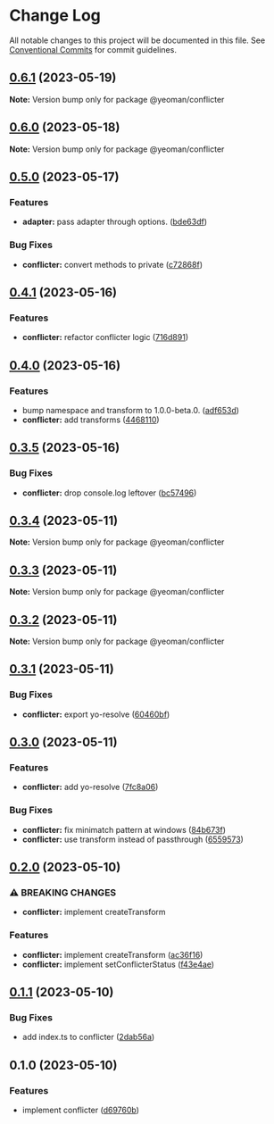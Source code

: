 # Change Log

All notable changes to this project will be documented in this file.
See [Conventional Commits](https://conventionalcommits.org) for commit guidelines.

## [0.6.1](https://github.com/yeoman/yeoman-api/compare/@yeoman/conflicter@0.6.0...@yeoman/conflicter@0.6.1) (2023-05-19)

**Note:** Version bump only for package @yeoman/conflicter

## [0.6.0](https://github.com/yeoman/yeoman-api/compare/@yeoman/conflicter@0.5.0...@yeoman/conflicter@0.6.0) (2023-05-18)

**Note:** Version bump only for package @yeoman/conflicter

## [0.5.0](https://github.com/yeoman/yeoman-api/compare/@yeoman/conflicter@0.4.1...@yeoman/conflicter@0.5.0) (2023-05-17)

### Features

- **adapter:** pass adapter through options. ([bde63df](https://github.com/yeoman/yeoman-api/commit/bde63df0b9d3d45c8cc34534175d839486cfd091))

### Bug Fixes

- **conflicter:** convert methods to private ([c72868f](https://github.com/yeoman/yeoman-api/commit/c72868f6a174899be7c6b7c3eccaf87e4542e638))

## [0.4.1](https://github.com/yeoman/yeoman-api/compare/@yeoman/conflicter@0.4.0...@yeoman/conflicter@0.4.1) (2023-05-16)

### Features

- **conflicter:** refactor conflicter logic ([716d891](https://github.com/yeoman/yeoman-api/commit/716d8913a7fe16bdc46a1db2236f8d35ad727668))

## [0.4.0](https://github.com/yeoman/yeoman-api/compare/@yeoman/conflicter@0.3.5...@yeoman/conflicter@0.4.0) (2023-05-16)

### Features

- bump namespace and transform to 1.0.0-beta.0. ([adf653d](https://github.com/yeoman/yeoman-api/commit/adf653d7b8a794c93565d66301ed0bd1c1556bc8))
- **conflicter:** add transforms ([4468110](https://github.com/yeoman/yeoman-api/commit/4468110e27d2eb0e937974d04273f67d641dad53))

## [0.3.5](https://github.com/yeoman/yeoman-api/compare/@yeoman/conflicter@0.3.4...@yeoman/conflicter@0.3.5) (2023-05-16)

### Bug Fixes

- **conflicter:** drop console.log leftover ([bc57496](https://github.com/yeoman/yeoman-api/commit/bc57496471265c7493a9450a4c3f05db59dda3fe))

## [0.3.4](https://github.com/yeoman/yeoman-api/compare/@yeoman/conflicter@0.3.3...@yeoman/conflicter@0.3.4) (2023-05-11)

**Note:** Version bump only for package @yeoman/conflicter

## [0.3.3](https://github.com/yeoman/yeoman-api/compare/@yeoman/conflicter@0.3.2...@yeoman/conflicter@0.3.3) (2023-05-11)

**Note:** Version bump only for package @yeoman/conflicter

## [0.3.2](https://github.com/yeoman/yeoman-api/compare/@yeoman/conflicter@0.3.1...@yeoman/conflicter@0.3.2) (2023-05-11)

**Note:** Version bump only for package @yeoman/conflicter

## [0.3.1](https://github.com/yeoman/yeoman-api/compare/@yeoman/conflicter@0.3.0...@yeoman/conflicter@0.3.1) (2023-05-11)

### Bug Fixes

- **conflicter:** export yo-resolve ([60460bf](https://github.com/yeoman/yeoman-api/commit/60460bfde97ab6549cc9ca0701f40df49427148e))

## [0.3.0](https://github.com/yeoman/yeoman-api/compare/@yeoman/conflicter@0.2.0...@yeoman/conflicter@0.3.0) (2023-05-11)

### Features

- **conflicter:** add yo-resolve ([7fc8a06](https://github.com/yeoman/yeoman-api/commit/7fc8a063f0a66303a374c35770ab346f9182943c))

### Bug Fixes

- **conflicter:** fix minimatch pattern at windows ([84b673f](https://github.com/yeoman/yeoman-api/commit/84b673f533035039970be92e0027f682e05c639b))
- **conflicter:** use transform instead of passthrough ([6559573](https://github.com/yeoman/yeoman-api/commit/65595733fba521be24c9b2ecde6d4057fe65f046))

## [0.2.0](https://github.com/yeoman/yeoman-api/compare/@yeoman/conflicter@0.1.1...@yeoman/conflicter@0.2.0) (2023-05-10)

### ⚠ BREAKING CHANGES

- **conflicter:** implement createTransform

### Features

- **conflicter:** implement createTransform ([ac36f16](https://github.com/yeoman/yeoman-api/commit/ac36f163534c06a27f6805cd068d35a3f21d0ebb))
- **conflicter:** implement setConflicterStatus ([f43e4ae](https://github.com/yeoman/yeoman-api/commit/f43e4ae5b3a543f884d016521e7e3dfca83128da))

## [0.1.1](https://github.com/yeoman/yeoman-api/compare/@yeoman/conflicter@0.1.0...@yeoman/conflicter@0.1.1) (2023-05-10)

### Bug Fixes

- add index.ts to conflicter ([2dab56a](https://github.com/yeoman/yeoman-api/commit/2dab56a9d724efa4386911c3d1577064838c0c12))

## 0.1.0 (2023-05-10)

### Features

- implement conflicter ([d69760b](https://github.com/yeoman/yeoman-api/commit/d69760b31c0ae94ec4a68ef58e6b630ae0134799))
